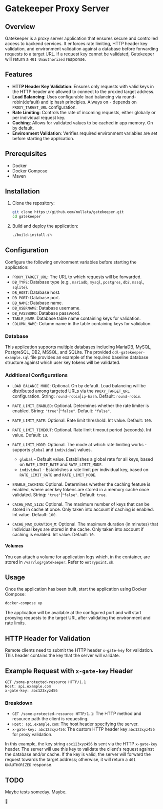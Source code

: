 # Gatekeeper Proxy Server

## Overview
Gatekeeper is a proxy server application that ensures secure and controlled access to backend services. It enforces rate limiting, HTTP header key validation, and environment validation against a database before forwarding requests to a target URL. If a request key cannot be validated, Gatekeeper will return a `401 Unauthorized` response.

## Features
- **HTTP Header Key Validation**: Ensures only requests with valid keys in the HTTP header are allowed to connect to the proxied target address.
- **Load Balancing**: Uses configurable load balancing via round-robin(default) and ip hash principles. Always on - depends on `PROXY_TARGET_URL` configuration.
- **Rate Limiting**: Controls the rate of incoming requests, either globally or per individual request key.
- **Caching**: Allows for validated values to be cached in app memory. On by default.
- **Environment Validation**: Verifies required environment variables are set before starting the application.

## Prerequisites
- Docker
- Docker Compose
- Maven

## Installation

1. Clone the repository:
    ```bash
    git clone https://github.com/nullata/gatekeeper.git
    cd gatekeeper
    ```

2. Build and deploy the application:
    ```bash
    ./build-install.sh
    ```

## Configuration
Configure the following environment variables before starting the application:

- `PROXY_TARGET_URL`: The URL to which requests will be forwarded.
- `DB_TYPE`: Database type (e.g., `mariadb`, `mysql`, `postgres`, `db2`, `mssql`, `sqlite`).
- `DB_HOST`: Database host.
- `DB_PORT`: Database port.
- `DB_NAME`: Database name.
- `DB_USERNAME`: Database username.
- `DB_PASSWORD`: Database password.
- `TABLE_NAME`: Database table name containing keys for validation.
- `COLUMN_NAME`: Column name in the table containing keys for validation.

### Database
This application supports multiple databases including MariaDB, MySQL, PostgreSQL, DB2, MSSQL, and SQLite. The provided `ddl-gatekeeper-example.sql` file provides an example of the required baseline database structure against which user key tokens will be validated.

### Additional Configurations

- `LOAD_BALANCE_MODE`: Optional. On by default. Load balancing will be distributed among targeted URLs via the `PROXY_TARGET_URL` configuration. String: `round-robin`|`ip-hash`. Default: `round-robin`.
- `RATE_LIMIT_ENABLED`: Optional. Determines whether the rate limiter is enabled. String: `"true"`|`"false"`. Default: `"false"`.
- `RATE_LIMIT_RATE`: Optional. Rate limit threshold. Int value. Default: `100`.
- `RATE_LIMIT_TIMEOUT`: Optional. Rate limit timeout period (seconds). Int value. Default: `10`.
- `RATE_LIMIT_MODE`: Optional. The mode at which rate limiting works - supports `global` and `individual` values.
    - `global` - Default value. Establishes a global rate for all keys, based on `RATE_LIMIT_RATE` and `RATE_LIMIT_MODE`.
    - `individual` - Establishes a rate limit per individual key, based on `RATE_LIMIT_RATE` and `RATE_LIMIT_MODE`.

- `ENABLE_CACHING`: Optional. Determines whether the caching feature is enabled, where user key tokens are stored in a memory cache once validated. String: `"true"`|`"false"`. Default: `true`.
- `CACHE_MAX_SIZE`: Optional. The maximum number of keys that can be stored in cache at once. Only taken into account if caching is enabled. Int value. Default: `100`.
- `CACHE_MAX_DURATION_M`: Optional. The maximum duration (in minutes) that individual keys are stored in the cache. Only taken into account if caching is enabled. Int value. Default: `10`.

#### Volumes
You can attach a volume for application logs which, in the container, are stored in `/var/log/gatekeeper`. Refer to `entrypoint.sh`.

## Usage
Once the application has been built, start the application using Docker Compose:
```bash
docker-compose up
```

The application will be available at the configured port and will start proxying requests to the target URL after validating the environment and rate limits.

## HTTP Header for Validation

Remote clients need to submit the HTTP header `x-gate-key` for validation. This header contains the key that the server will validate.

## Example Request with `x-gate-key` Header

```http
GET /some-protected-resource HTTP/1.1
Host: api.example.com
x-gate-key: abc123xyz456
```

### Breakdown
- `GET /some-protected-resource HTTP/1.1`: The HTTP method and resource path the client is requesting.
- `Host: api.example.com`: The host header specifying the server.
- `x-gate-key: abc123xyz456`: The custom HTTP header key `abc123xyz456` for proxy validation.

In this example, the key string `abc123xyz456` is sent via the HTTP `x-gate-key` header. The server will use this key to validate the client's request against the database and/or cache. If the key is valid, the server will forward the request towards the target address; otherwise, it will return a `401` `UNAUTHORIZED` response.

## TODO
Maybe tests someday. Maybe.

🖖
